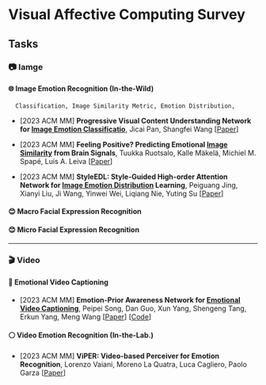 # Visual Affective Computing Survey



## Tasks

### 📷 Iamge
#### 🌐 Image Emotion Recognition (In-the-Wild)
```
  Classification, Image Similarity Metric, Emotion Distribution, 
```

* [2023 ACM MM] **Progressive Visual Content Understanding Network for <u>Image Emotion Classificatio</u>**, Jicai Pan, Shangfei Wang
  [[Paper](https://dl.acm.org/doi/abs/10.1145/3581783.3612186)]

* [2023 ACM MM] **Feeling Positive? Predicting Emotional <u>Image Similarity</u> from Brain Signals**, Tuukka Ruotsalo, Kalle Mäkelä, Michiel M. Spapé, Luis A. Leiva
  [[Paper](https://dl.acm.org/doi/abs/10.1145/3581783.3613442)]

* [2023 ACM MM] **StyleEDL: Style-Guided High-order Attention Network for <u>Image Emotion Distribution</u> Learning**, Peiguang Jing, Xianyi Liu, Ji Wang, Yinwei Wei, Liqiang Nie, Yuting Su
  [[Paper](https://dl.acm.org/doi/abs/10.1145/3581783.3612040)]


#### 😊 Macro Facial Expression Recognition

#### 😊 Micro Facial Expression Recognition 

------------------------------------------------------------------
### 🎬 Video


#### 📝 Emotional Video Captioning

* [2023 ACM MM] **Emotion-Prior Awareness Network for <u>Emotional Video Captioning</u>**, Peipei Song, Dan Guo, Xun Yang, Shengeng Tang, Erkun Yang, Meng Wang
  [[Paper](https://dl.acm.org/doi/abs/10.1145/3581783.3611726)]  [[Code](https://github.com/songpipi/EPAN)]




#### ⚪️ Video Emotion Recognition (In-the-Lab.)

* [2023 ACM MM] **ViPER: Video-based Perceiver for Emotion Recognition**, Lorenzo Vaiani, Moreno La Quatra, Luca Cagliero, Paolo Garza
  [[Paper](https://dl.acm.org/doi/10.1145/3551876.3554806)]


